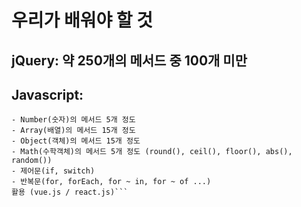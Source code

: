 # 우리가 배워야 할 것
## jQuery: 약 250개의 메서드 중 100개 미만
## Javascript:
```- String(문자열)의 메서드 5개 정도
- Number(숫자)의 메서드 5개 정도
- Array(배열)의 메서드 15개 정도
- Object(객체)의 메서드 15개 정도
- Math(수학객체)의 메서드 5개 정도 (round(), ceil(), floor(), abs(), random())
- 제어문(if, switch)
- 반복문(for, forEach, for ~ in, for ~ of ...)
활용 (vue.js / react.js)```